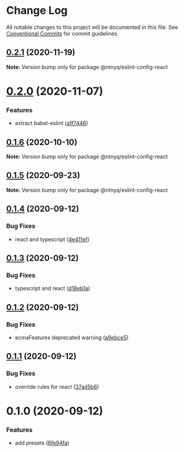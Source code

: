 # Change Log

All notable changes to this project will be documented in this file.
See [Conventional Commits](https://conventionalcommits.org) for commit guidelines.

## [0.2.1](https://github.com/ntnyq/configs/compare/@ntnyq/eslint-config-react@0.2.0...@ntnyq/eslint-config-react@0.2.1) (2020-11-19)

**Note:** Version bump only for package @ntnyq/eslint-config-react

# [0.2.0](https://github.com/ntnyq/configs/compare/@ntnyq/eslint-config-react@0.1.6...@ntnyq/eslint-config-react@0.2.0) (2020-11-07)

### Features

- extract babel-eslint ([a1f7446](https://github.com/ntnyq/configs/commit/a1f744685ff7038a72a94a0efe69b28eb27d0a7e))

## [0.1.6](https://github.com/ntnyq/configs/compare/@ntnyq/eslint-config-react@0.1.5...@ntnyq/eslint-config-react@0.1.6) (2020-10-10)

**Note:** Version bump only for package @ntnyq/eslint-config-react

## [0.1.5](https://github.com/ntnyq/configs/compare/@ntnyq/eslint-config-react@0.1.4...@ntnyq/eslint-config-react@0.1.5) (2020-09-23)

**Note:** Version bump only for package @ntnyq/eslint-config-react

## [0.1.4](https://github.com/ntnyq/configs/compare/@ntnyq/eslint-config-react@0.1.3...@ntnyq/eslint-config-react@0.1.4) (2020-09-12)

### Bug Fixes

- react and typescript ([4e411ef](https://github.com/ntnyq/configs/commit/4e411efc81523b47edb95bbf088d271b6eee011f))

## [0.1.3](https://github.com/ntnyq/configs/compare/@ntnyq/eslint-config-react@0.1.2...@ntnyq/eslint-config-react@0.1.3) (2020-09-12)

### Bug Fixes

- typescript and react ([d18eb1a](https://github.com/ntnyq/configs/commit/d18eb1a67ab0595372004a00a2acd6dca5c5466e))

## [0.1.2](https://github.com/ntnyq/configs/compare/@ntnyq/eslint-config-react@0.1.1...@ntnyq/eslint-config-react@0.1.2) (2020-09-12)

### Bug Fixes

- ecmaFeatures deprecated warning ([a9ebce5](https://github.com/ntnyq/configs/commit/a9ebce5f3c3142a8b137e33405ba35a95b186d0a))

## [0.1.1](https://github.com/ntnyq/configs/compare/@ntnyq/eslint-config-react@0.1.0...@ntnyq/eslint-config-react@0.1.1) (2020-09-12)

### Bug Fixes

- override rules for react ([37ad5b6](https://github.com/ntnyq/configs/commit/37ad5b6f8b82d5012cfbc78bdc90fc99d4a76c38))

# 0.1.0 (2020-09-12)

### Features

- add presets ([6fe94fa](https://github.com/ntnyq/configs/commit/6fe94fae4ed9d80b18833c9e5a3f51f710ebda43))
